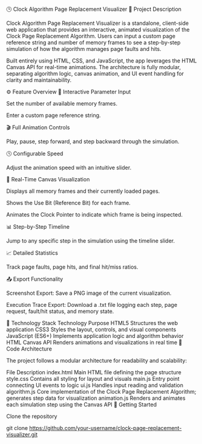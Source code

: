 🕒 Clock Algorithm Page Replacement Visualizer
📘 Project Description

Clock Algorithm Page Replacement Visualizer is a standalone, client-side web application that provides an interactive, animated visualization of the Clock Page Replacement Algorithm.
Users can input a custom page reference string and number of memory frames to see a step-by-step simulation of how the algorithm manages page faults and hits.

Built entirely using HTML, CSS, and JavaScript, the app leverages the HTML Canvas API for real-time animations.
The architecture is fully modular, separating algorithm logic, canvas animation, and UI event handling for clarity and maintainability.

⚙️ Feature Overview
🔢 Interactive Parameter Input

Set the number of available memory frames.

Enter a custom page reference string.

🎬 Full Animation Controls

Play, pause, step forward, and step backward through the simulation.

🕓 Configurable Speed

Adjust the animation speed with an intuitive slider.

🎨 Real-Time Canvas Visualization

Displays all memory frames and their currently loaded pages.

Shows the Use Bit (Reference Bit) for each frame.

Animates the Clock Pointer to indicate which frame is being inspected.

📊 Step-by-Step Timeline

Jump to any specific step in the simulation using the timeline slider.

📈 Detailed Statistics

Track page faults, page hits, and final hit/miss ratios.

📤 Export Functionality

Screenshot Export: Save a PNG image of the current visualization.

Execution Trace Export: Download a .txt file logging each step, page request, fault/hit status, and memory state.

🧰 Technology Stack
Technology	Purpose
HTML5	Structures the web application
CSS3	Styles the layout, controls, and visual components
JavaScript (ES6+)	Implements application logic and algorithm behavior
HTML Canvas API	Renders animations and visualizations in real time
🧱 Code Architecture

The project follows a modular architecture for readability and scalability:

File	Description
index.html	Main HTML file defining the page structure
style.css	Contains all styling for layout and visuals
main.js	Entry point connecting UI events to logic
ui.js	Handles input reading and validation
algorithm.js	Core implementation of the Clock Page Replacement Algorithm; generates step data for visualization
animation.js	Renders and animates each simulation step using the Canvas API
🚀 Getting Started

Clone the repository

git clone https://github.com/your-username/clock-page-replacement-visualizer.git
